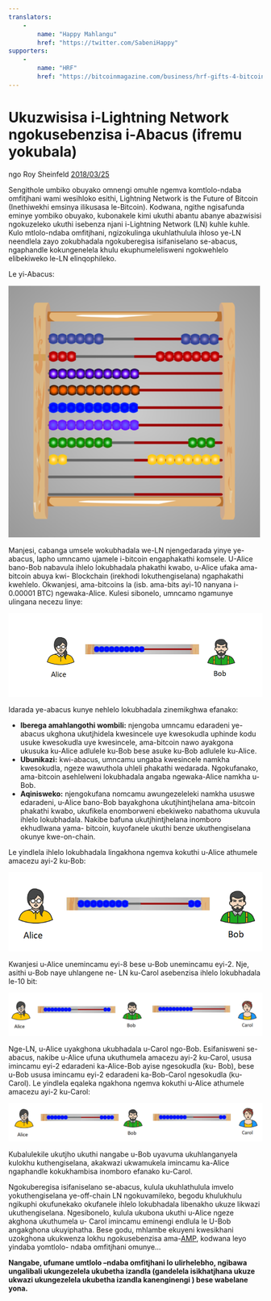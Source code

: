 ```yaml
---
translators: 
    - 
        name: "Happy Mahlangu"
        href: "https://twitter.com/SabeniHappy"
supporters: 
    - 
        name: "HRF"
        href: "https://bitcoinmagazine.com/business/hrf-gifts-4-bitcoin-to-bitcoin-projects"
---
```

# Ukuzwisisa i-Lightning Network ngokusebenzisa i-Abacus (ifremu yokubala)

ngo Roy Sheinfeld [2018/03/25](https://medium.com/breez-technology/understanding-lightning-network-using-an-abacus-daad8dc4cf4bs)

<LanguageDropdown/>


Sengithole umbiko obuyako omnengi omuhle ngemva komtlolo-ndaba omfitjhani wami wesihloko esithi,
Lightning Network is the Future of Bitcoin (Inethiwekhi emsinya ilikusasa le-Bitcoin). Kodwana, ngithe
ngisafunda eminye yombiko obuyako, kubonakele kimi ukuthi abantu abanye abazwisisi ngokuzeleko
ukuthi isebenza njani i-Lightning Network (LN) kuhle kuhle. Kulo mtlolo-ndaba omfitjhani, ngizokulinga
ukuhlathulula ihloso ye-LN neendlela zayo zokubhadala ngokuberegisa isifaniselano se-abacus,
ngaphandle kokungenelela khulu ekuphumelelisweni ngokwehlelo elibekiweko le-LN elinqophileko.

Le yi-Abacus:

![](./abacus.png)

Manjesi, cabanga umsele wokubhadala we-LN njengedarada yinye ye-abacus, lapho umncamo ujamele
i-bitcoin engaphakathi komsele.
U-Alice bano-Bob nabavula ihlelo lokubhadala phakathi kwabo, u-Alice ufaka ama-bitcoin abuya kwi-
Blockchain (irekhodi lokuthengiselana) ngaphakathi kwehlelo. Okwanjesi, ama-bitcoins la (isb. ama-bits
ayi-10 nanyana i- 0.00001 BTC) ngewaka-Alice. Kulesi sibonelo, umncamo ngamunye ulingana necezu
linye:

![](./alice-bob-1.png)

Idarada ye-abacus kunye nehlelo lokubhadala zinemikghwa efanako:

- **Iberega amahlangothi wombili:** njengoba umncamu edaradeni ye-abacus ukghona ukutjhidela
kwesincele uye kwesokudla uphinde kodu usuke kwesokudla uye kwesincele, ama-bitcoin nawo
ayakgona ukusuka ku-Alice adlulele ku-Bob bese asuke ku-Bob adlulele ku-Alice.
- **Ubunikazi:** kwi-abacus, umncamu ungaba kwesincele namkha kwesokudla, ngeze wawuthola uhleli
phakathi wedarada. Ngokufanako, ama-bitcoin asehlelweni lokubhadala angaba ngewaka-Alice namkha
u-Bob.
- **Aqinisweko:** njengokufana nomcamu awungezeleleki namkha ususwe edaradeni, u-Alice bano-Bob
bayakghona ukutjhintjhelana ama-bitcoin phakathi kwabo, ukufikela enomborweni ebekiweko
nabathoma ukuvula ihlelo lokubhadala. Nakibe bafuna ukutjhintjhelana inomboro ekhudlwana yama-
bitcoin, kuyofanele ukuthi benze ukuthengiselana okunye kwe-on-chain.

Le yindlela ihlelo lokubhadala lingakhona ngemva kokuthi u-Alice athumele amacezu ayi-2 ku-Bob:

![](./alice-bob-2.png)

Kwanjesi u-Alice unemincamu eyi-8 bese u-Bob unemincamu eyi-2. Nje, asithi u-Bob naye uhlangene ne-
LN ku-Carol asebenzisa ihlelo lokubhadala le-10 bit:

![](./alice-bob-carol-1.png)

Nge-LN, u-Alice uyakghona ukubhadala u-Carol ngo-Bob. Esifanisweni se-abacus, nakibe u-Alice ufuna
ukuthumela amacezu ayi-2 ku-Carol, ususa imincamu eyi-2 edaradeni ka-Alice-Bob ayise ngesokudla (ku-
Bob), bese u-Bob ususa imincamu eyi-2 edaradeni ka-Bob-Carol ngesokudla (ku-Carol). Le yindlela
eqaleka ngakhona ngemva kokuthi u-Alice athumele amacezu ayi-2 ku-Carol:

![](./alice-bob-carol-2.png)

Kubalulekile ukutjho ukuthi nangabe u-Bob uyavuma ukuhlanganyela kulokhu kuthengiselana, akakwazi
ukwamukela imincamu ka-Alice ngaphandle kokukhambisa inomboro efanako ku-Carol.

Ngokuberegisa isifaniselano se-abacus, kulula ukuhlathulula imvelo yokuthengiselana ye-off-chain LN
ngokuvamileko, begodu khulukhulu ngikuphi okufunekako okufanele ihlelo lokubhadala libenakho ukuze
likwazi ukuthengiselana. Ngesibonelo, kulula ukubona ukuthi u-Alice ngeze akghona ukuthumela u-
Carol imincamu eminengi endlula le U-Bob angakghona ukuyiphatha. Bese godu, mhlambe ekuyeni
kwesikhani uzokghona ukukwenza lokhu ngokusebenzisa ama-[AMP](https://bitcoinist.com/atomic-multi-path-help-bitcoin-become-formidable-payment-instrument/), kodwana leyo yindaba yomtlolo-
ndaba omfitjhani omunye...

**Nangabe, ufumane umtlolo –ndaba omfitjhani lo ulirhelebho, ngibawa ungalibali ukungezelela
ukubetha izandla (gandelela isikhatjhana ukuze ukwazi ukungezelela ukubetha izandla kanenginengi )
bese wabelane yona.**